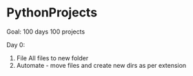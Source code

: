 # PythonProjects
Goal: 100 days 100 projects

Day 0:
1) File All files to new folder
2) Automate - move files and create new dirs as per extension
